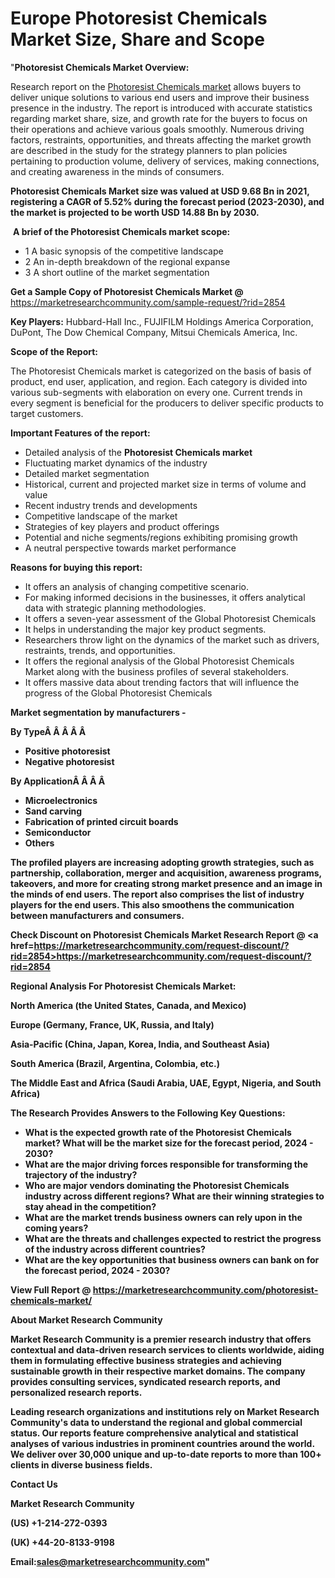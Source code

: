 # Europe Photoresist Chemicals Market Size, Share and Scope
"<strong>Photoresist Chemicals Market Overview:</strong>

Research report on the <a href=https://marketresearchcommunity.com/photoresist-chemicals-market/>Photoresist Chemicals market</a> allows buyers to deliver unique solutions to various end users and improve their business presence in the industry. The report is introduced with accurate statistics regarding market share, size, and growth rate for the buyers to focus on their operations and achieve various goals smoothly. Numerous driving factors, restraints, opportunities, and threats affecting the market growth are described in the study for the strategy planners to plan policies pertaining to production volume, delivery of services, making connections, and creating awareness in the minds of consumers.

<strong>Photoresist Chemicals Market size was valued at USD 9.68 Bn in 2021, registering a CAGR of 5.52% during the forecast period (2023-2030), and the market is projected to be worth USD 14.88 Bn by 2030.</strong>

 <Strong>A brief of the Photoresist Chemicals market scope:</Strong>
<ul>
 <li>1  A basic synopsis of the competitive landscape</li>
 <li>2  An in-depth breakdown of the regional expanse</li>
 <li>3  A short outline of the market segmentation</li>
</ul>
<strong>Get a Sample Copy of Photoresist Chemicals Market @ </b></strong><a href=https://marketresearchcommunity.com/sample-request/?rid=2854><u>https://marketresearchcommunity.com/sample-request/?rid=2854</u></a>

<strong>Key Players:</strong> 
Hubbard-Hall Inc., FUJIFILM Holdings America Corporation, DuPont, The Dow Chemical Company, Mitsui Chemicals America, Inc.

<strong>Scope of the Report:</strong>

The Photoresist Chemicals market is categorized on the basis of basis of product, end user, application, and region. Each category is divided into various sub-segments with elaboration on every one. Current trends in every segment is beneficial for the producers to deliver specific products to target customers.

<strong><b>Important Features of the report:</b></strong>
<ul>
  <li>Detailed analysis of the <strong><b>Photoresist Chemicals </b></strong><strong><b>market</b></strong></li>
  <li>Fluctuating market dynamics of the industry</li>
  <li>Detailed market segmentation</li>
  <li>Historical, current and projected market size in terms of volume and value</li>
  <li>Recent industry trends and developments</li>
  <li>Competitive landscape of the market</li>
  <li>Strategies of key players and product offerings</li>
  <li>Potential and niche segments/regions exhibiting promising growth</li>
  <li>A neutral perspective towards market performance</li>
</ul>
<strong><b>Reasons for buying this report:</b></strong>
<ul>
  <li>It offers an analysis of changing competitive scenario.</li>
  <li>For making informed decisions in the businesses, it offers analytical data with strategic planning methodologies.</li>
  <li>It offers a seven-year assessment of the Global Photoresist Chemicals</li>
  <li>It helps in understanding the major key product segments.</li>
  <li>Researchers throw light on the dynamics of the market such as drivers, restraints, trends, and opportunities.</li>
  <li>It offers the regional analysis of the Global Photoresist Chemicals Market along with the business profiles of several stakeholders.</li>
  <li>It offers massive data about trending factors that will influence the progress of the Global Photoresist Chemicals</li>
</ul>

<strong>Market segmentation by manufacturers -</strong>


<strong><strong>By TypeÂ Â Â Â Â  </strong></h4>
<ul>
 	<li>Positive photoresist</li>
 	<li>Negative photoresist</li>
</ul>
<strong><strong>By ApplicationÂ Â Â Â  </strong></h4>
<ul>
 	<li>Microelectronics</li>
 	<li>Sand carving</li>
 	<li>Fabrication of printed circuit boards</li>
 	<li>Semiconductor</li>
 	<li>Others</li>
</ul>

The profiled players are increasing adopting growth strategies, such as partnership, collaboration, merger and acquisition, awareness programs, takeovers, and more for creating strong market presence and an image in the minds of end users. The report also comprises the list of industry players for the end users. This also smoothens the communication between manufacturers and consumers.

<strong><b>Check Discount on Photoresist Chemicals Market Research Report @ </b></strong><a href=https://marketresearchcommunity.com/request-discount/?rid=2854><u>https://marketresearchcommunity.com/request-discount/?rid=2854</u></a>

<strong>Regional Analysis For Photoresist Chemicals Market:</strong>

<strong>North America</strong> (the United States, Canada, and Mexico)

<strong>Europe</strong> (Germany, France, UK, Russia, and Italy)

<strong>Asia-Pacific</strong> (China, Japan, Korea, India, and Southeast Asia)

<strong>South America</strong> (Brazil, Argentina, Colombia, etc.)

<strong>The Middle East and Africa</strong> (Saudi Arabia, UAE, Egypt, Nigeria, and South Africa)

<strong>The Research Provides Answers to the Following Key Questions:</strong>
<ul>
 	<li>What is the expected growth rate of the Photoresist Chemicals market? What will be the market size for the forecast period, 2024 - 2030?</li>
 	<li>What are the major driving forces responsible for transforming the trajectory of the industry?</li>
 	<li>Who are major vendors dominating the Photoresist Chemicals industry across different regions? What are their winning strategies to stay ahead in the competition?</li>
 	<li>What are the market trends business owners can rely upon in the coming years?</li>
 	<li>What are the threats and challenges expected to restrict the progress of the industry across different countries?</li>
 	<li>What are the key opportunities that business owners can bank on for the forecast period, 2024 - 2030?</li>
</ul>

<strong>View Full Report @</strong> <a href=https://marketresearchcommunity.com/photoresist-chemicals-market/>https://marketresearchcommunity.com/photoresist-chemicals-market/</a>

<strong>About Market Research Community</strong>

Market Research Community is a premier research industry that offers contextual and data-driven research services to clients worldwide, aiding them in formulating effective business strategies and achieving sustainable growth in their respective market domains. The company provides consulting services, syndicated research reports, and personalized research reports.

Leading research organizations and institutions rely on Market Research Community's data to understand the regional and global commercial status. Our reports feature comprehensive analytical and statistical analyses of various industries in prominent countries around the world. We deliver over 30,000 unique and up-to-date reports to more than 100+ clients in diverse business fields.

<strong>Contact Us</strong>

<strong>Market Research Community</strong>

(US) +1-214-272-0393

(UK) +44-20-8133-9198

<strong>Email:</strong>sales@marketresearchcommunity.com"
